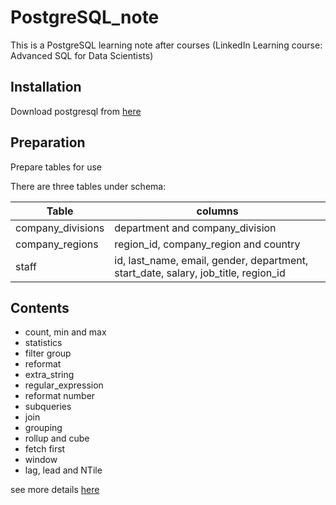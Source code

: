 # PostgreSQL_note

This is a PostgreSQL learning note after courses (LinkedIn Learning course: Advanced SQL for Data Scientists)

## Installation 

Download postgresql from [here](https://www.postgresql.org/download/)

## Preparation 

Prepare tables for use

There are three tables under schema:

|  Table  | columns |
|  ----  | ----  |
| company_divisions  | department and company_division |
| company_regions | region_id, company_region and country |
| staff  | id, last_name, email, gender, department, start_date, salary, job_title, region_id |

## Contents

- count, min and max
- statistics
- filter group
- reformat
- extra_string 
- regular_expression
- reformat number
- subqueries
- join
- grouping
- rollup and cube
- fetch first
- window
- lag, lead and NTile


see more details [here](https://github.com/ct627/PostgreSQL_note/blob/master/sql.sql)



